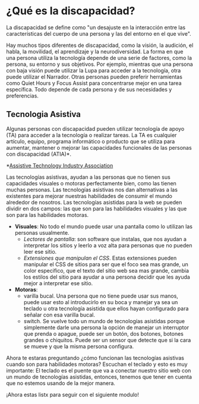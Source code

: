 # ¿Qué es la discapacidad?
La discapacidad se define como "un desajuste en la interacción entre las características del cuerpo de una persona y las del entorno en el que vive".

Hay muchos tipos diferentes de discapacidad, como la visión, la audición, el habla, la movilidad, el aprendizaje y la neurodiversidad. La forma en que una persona utiliza la tecnología depende de una serie de factores, como la persona, su entorno y sus objetivos. Por ejemplo, mientras que una persona con baja visión puede utilizar la Lupa para acceder a la tecnología, otra puede utilizar el Narrador. Otras personas pueden preferir herramientas como Quiet Hours y Focus Assist para concentrarse mejor en una tarea específica. Todo depende de cada persona y de sus necesidades y preferencias.

## Tecnologia Asistiva

Algunas personas con discapacidad pueden utilizar tecnología de apoyo (TA) para acceder a la tecnología o realizar tareas. La TA es cualquier artículo, equipo, programa informático o producto que se utiliza para aumentar, mantener o mejorar las capacidades funcionales de las personas con discapacidad (ATIA)*.

*[Assistive Technology Industry Association](https://www.atia.org/at-resources/what-is-at/#what-is-assistive-technology)


Las tecnologías asistivas, ayudan a las personas que no tienen sus capacidades visuales o motoras perfectamente bien, como las tienen muchas personas. Las tecnologías asistivas nos dan alternativas a las existentes para mejorar nuestras habilidades de consumir el mundo alrededor de nosotros.
Las tecnologías asistidas para la web se pueden dividir en dos campos: las que son para las habilidades visuales y las que son para las habilidades motoras. 

- **Visuales**: No todo el mundo puede usar una pantalla como lo utilizan las personas usualmente.
    -	*Lectores de pantalla*: son software que instalas, que nos ayudan a interpretar los sitios y leerlo a voz alta para personas que no pueden leer ese sitio. 
    -	*Extensiones que manipulan el CSS*. Estas extensiones pueden manipular el CSS de sitios para ser que el foco sea mas grande, un color especifico, que el texto del sitio web sea mas grande, cambia los estilos del sitio para ayudar a una persona decidir que les ayuda mejor a interpretar ese sitio.
- **Motoras**:
    -	varilla bucal. Una persona que no tiene puede usar sus manos, puede usar esto al introducirlo en su boca y manejar ya sea un teclado u otra tecnología asistida que ellos hayan configurado para señalar con esa varilla bucal.
    -	switch. Se vuelve todo un mundo de tecnologías asistidas porque simplemente darle una persona la opción de manejar un interruptor que prenda o apague, puede ser un botón, dos botones, botones grandes o chiquitos. Puede ser un sensor que detecte que si la cara se mueve y que la misma persona configura. 
    

Ahora te estaras preguntando ¿cómo funcionan las tecnologías asistivas cuando son para habilidades motoras? Escuchan el teclado y esto es muy importante: El teclado es el puente que va a conectar nuestro sitio web con un mundo de tecnologías asistidas, entonces, tenemos que tener en cuenta que no estemos usando de la mejor manera.

¡Ahora estas listx para seguir con el siguiente modulo!